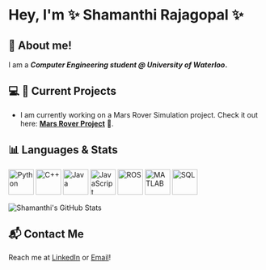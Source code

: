 # Hey, I'm ✨ Shamanthi Rajagopal ✨

## 🌟 About me!
I am a **_Computer Engineering student @ University of Waterloo_.**


## 💻 🔭 Current Projects
- I am currently working on a Mars Rover Simulation project. Check it out here: **[Mars Rover Project](https://github.com/shamanthi-rajagopal/Mars_Rover_Simulation)** 🌌.


## 📊 Languages & Stats
<img src="https://upload.wikimedia.org/wikipedia/commons/c/c3/Python-logo-notext.svg" alt="Python" width="50" height="50">
<img src="https://upload.wikimedia.org/wikipedia/commons/1/18/ISO_C%2B%2B_Logo.svg" alt="C++" width="50" height="50">
<img src="https://upload.wikimedia.org/wikipedia/en/3/30/Java_programming_language_logo.svg" alt="Java" width="50" height="50">
<img src="https://upload.wikimedia.org/wikipedia/commons/6/6a/JavaScript-logo.png" alt="JavaScript" width="50" height="50">
<img src="https://upload.wikimedia.org/wikipedia/commons/b/bb/Ros_logo.svg" alt="ROS" width="50" height="50">
<img src="https://upload.wikimedia.org/wikipedia/commons/2/21/Matlab_Logo.png" alt="MATLAB" width="50" height="50">
<img src="https://upload.wikimedia.org/wikipedia/commons/8/87/Sql_data_base_with_logo.png" alt="SQL" width="50" height="50">


![Shamanthi's GitHub Stats](https://github-readme-stats.vercel.app/api?username=shamanthi-rajagopal&show_icons=true&theme=radical)


## 📬 Contact Me
Reach me at [LinkedIn](https://www.linkedin.com/in/shamanthi-rajagopal) or [Email](mailto:s2rajago@uwaterloo.ca)!

